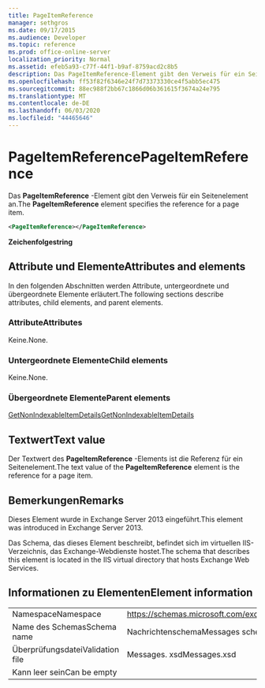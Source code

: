 ```yaml
---
title: PageItemReference
manager: sethgros
ms.date: 09/17/2015
ms.audience: Developer
ms.topic: reference
ms.prod: office-online-server
localization_priority: Normal
ms.assetid: efeb5a93-c77f-44f1-b9af-8759acd2c8b5
description: Das PageItemReference-Element gibt den Verweis für ein Seitenelement an.
ms.openlocfilehash: ff53f82f6346e24f7d73373330ce4f5abb5ec475
ms.sourcegitcommit: 88ec988f2bb67c1866d06b361615f3674a24e795
ms.translationtype: MT
ms.contentlocale: de-DE
ms.lasthandoff: 06/03/2020
ms.locfileid: "44465646"
---
```

# <a name="pageitemreference"></a><span data-ttu-id="6b019-103">PageItemReference</span><span class="sxs-lookup"><span data-stu-id="6b019-103">PageItemReference</span></span>

<span data-ttu-id="6b019-104">Das **PageItemReference** -Element gibt den Verweis für ein Seitenelement an.</span><span class="sxs-lookup"><span data-stu-id="6b019-104">The **PageItemReference** element specifies the reference for a page item.</span></span> 
  
```XML
<PageItemReference></PageItemReference>
```

 <span data-ttu-id="6b019-105">**Zeichenfolge**</span><span class="sxs-lookup"><span data-stu-id="6b019-105">**string**</span></span>
## <a name="attributes-and-elements"></a><span data-ttu-id="6b019-106">Attribute und Elemente</span><span class="sxs-lookup"><span data-stu-id="6b019-106">Attributes and elements</span></span>

<span data-ttu-id="6b019-107">In den folgenden Abschnitten werden Attribute, untergeordnete und übergeordnete Elemente erläutert.</span><span class="sxs-lookup"><span data-stu-id="6b019-107">The following sections describe attributes, child elements, and parent elements.</span></span>
  
### <a name="attributes"></a><span data-ttu-id="6b019-108">Attribute</span><span class="sxs-lookup"><span data-stu-id="6b019-108">Attributes</span></span>

<span data-ttu-id="6b019-109">Keine.</span><span class="sxs-lookup"><span data-stu-id="6b019-109">None.</span></span>
  
### <a name="child-elements"></a><span data-ttu-id="6b019-110">Untergeordnete Elemente</span><span class="sxs-lookup"><span data-stu-id="6b019-110">Child elements</span></span>

<span data-ttu-id="6b019-111">Keine.</span><span class="sxs-lookup"><span data-stu-id="6b019-111">None.</span></span>
  
### <a name="parent-elements"></a><span data-ttu-id="6b019-112">Übergeordnete Elemente</span><span class="sxs-lookup"><span data-stu-id="6b019-112">Parent elements</span></span>

[<span data-ttu-id="6b019-113">GetNonIndexableItemDetails</span><span class="sxs-lookup"><span data-stu-id="6b019-113">GetNonIndexableItemDetails</span></span>](getnonindexableitemdetails.md)
  
## <a name="text-value"></a><span data-ttu-id="6b019-114">Textwert</span><span class="sxs-lookup"><span data-stu-id="6b019-114">Text value</span></span>

<span data-ttu-id="6b019-115">Der Textwert des **PageItemReference** -Elements ist die Referenz für ein Seitenelement.</span><span class="sxs-lookup"><span data-stu-id="6b019-115">The text value of the **PageItemReference** element is the reference for a page item.</span></span> 
  
## <a name="remarks"></a><span data-ttu-id="6b019-116">Bemerkungen</span><span class="sxs-lookup"><span data-stu-id="6b019-116">Remarks</span></span>

<span data-ttu-id="6b019-117">Dieses Element wurde in Exchange Server 2013 eingeführt.</span><span class="sxs-lookup"><span data-stu-id="6b019-117">This element was introduced in Exchange Server 2013.</span></span>
  
<span data-ttu-id="6b019-118">Das Schema, das dieses Element beschreibt, befindet sich im virtuellen IIS-Verzeichnis, das Exchange-Webdienste hostet.</span><span class="sxs-lookup"><span data-stu-id="6b019-118">The schema that describes this element is located in the IIS virtual directory that hosts Exchange Web Services.</span></span>
  
## <a name="element-information"></a><span data-ttu-id="6b019-119">Informationen zu Elementen</span><span class="sxs-lookup"><span data-stu-id="6b019-119">Element information</span></span>

|||
|:-----|:-----|
|<span data-ttu-id="6b019-120">Namespace</span><span class="sxs-lookup"><span data-stu-id="6b019-120">Namespace</span></span>  <br/> |https://schemas.microsoft.com/exchange/services/2006/messages  <br/> |
|<span data-ttu-id="6b019-121">Name des Schemas</span><span class="sxs-lookup"><span data-stu-id="6b019-121">Schema name</span></span>  <br/> |<span data-ttu-id="6b019-122">Nachrichtenschema</span><span class="sxs-lookup"><span data-stu-id="6b019-122">Messages schema</span></span>  <br/> |
|<span data-ttu-id="6b019-123">Überprüfungsdatei</span><span class="sxs-lookup"><span data-stu-id="6b019-123">Validation file</span></span>  <br/> |<span data-ttu-id="6b019-124">Messages. xsd</span><span class="sxs-lookup"><span data-stu-id="6b019-124">Messages.xsd</span></span>  <br/> |
|<span data-ttu-id="6b019-125">Kann leer sein</span><span class="sxs-lookup"><span data-stu-id="6b019-125">Can be empty</span></span>  <br/> ||
   

